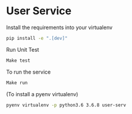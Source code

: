 # User Service

Install the requirements into your virtualenv
```bash
pip install -e ".[dev]"
```

Run Unit Test
```bash
Make test
```

To run the service
```bash
Make run
```


(To install a pyenv virtualenv)
```bash
pyenv virtualenv -p python3.6 3.6.8 user-serv
```